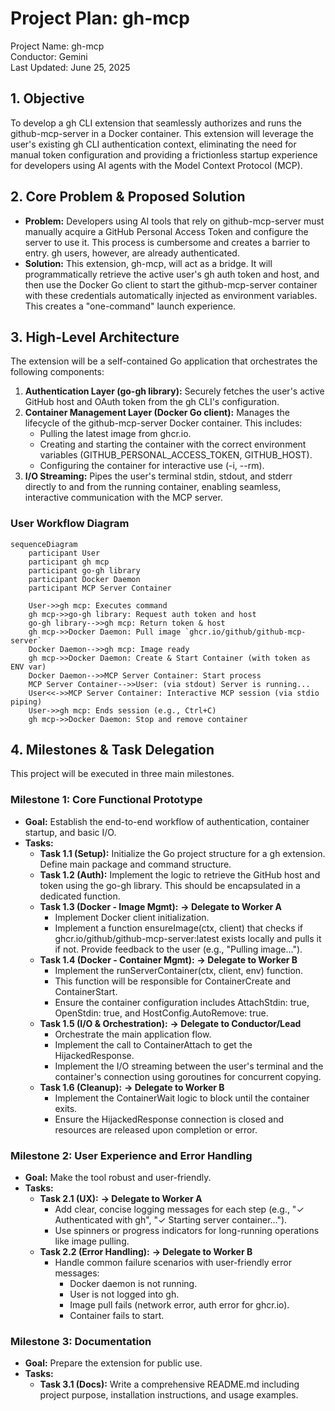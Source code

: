 # **Project Plan: gh-mcp**

Project Name: gh-mcp  
Conductor: Gemini  
Last Updated: June 25, 2025

## **1. Objective**

To develop a gh CLI extension that seamlessly authorizes and runs the github-mcp-server in a Docker container. This extension will leverage the user's existing gh CLI authentication context, eliminating the need for manual token configuration and providing a frictionless startup experience for developers using AI agents with the Model Context Protocol (MCP).

## **2. Core Problem & Proposed Solution**

* **Problem:** Developers using AI tools that rely on github-mcp-server must manually acquire a GitHub Personal Access Token and configure the server to use it. This process is cumbersome and creates a barrier to entry. gh users, however, are already authenticated.  
* **Solution:** This extension, gh-mcp, will act as a bridge. It will programmatically retrieve the active user's gh auth token and host, and then use the Docker Go client to start the github-mcp-server container with these credentials automatically injected as environment variables. This creates a "one-command" launch experience.

## **3. High-Level Architecture**

The extension will be a self-contained Go application that orchestrates the following components:

1. **Authentication Layer (go-gh library):** Securely fetches the user's active GitHub host and OAuth token from the gh CLI's configuration.  
2. **Container Management Layer (Docker Go client):** Manages the lifecycle of the github-mcp-server Docker container. This includes:  
   * Pulling the latest image from ghcr.io.  
   * Creating and starting the container with the correct environment variables (GITHUB_PERSONAL_ACCESS_TOKEN, GITHUB_HOST).  
   * Configuring the container for interactive use (-i, --rm).  
3. **I/O Streaming:** Pipes the user's terminal stdin, stdout, and stderr directly to and from the running container, enabling seamless, interactive communication with the MCP server.

### **User Workflow Diagram**

```mermaid
sequenceDiagram  
    participant User  
    participant gh mcp  
    participant go-gh library  
    participant Docker Daemon  
    participant MCP Server Container

    User->>gh mcp: Executes command  
    gh mcp->>go-gh library: Request auth token and host  
    go-gh library-->>gh mcp: Return token & host  
    gh mcp->>Docker Daemon: Pull image `ghcr.io/github/github-mcp-server`  
    Docker Daemon-->>gh mcp: Image ready  
    gh mcp->>Docker Daemon: Create & Start Container (with token as ENV var)  
    Docker Daemon-->>MCP Server Container: Start process  
    MCP Server Container-->>User: (via stdout) Server is running...  
    User<<->>MCP Server Container: Interactive MCP session (via stdio piping)  
    User->>gh mcp: Ends session (e.g., Ctrl+C)  
    gh mcp->>Docker Daemon: Stop and remove container
```

## **4. Milestones & Task Delegation**

This project will be executed in three main milestones.

### **Milestone 1: Core Functional Prototype**

* **Goal:** Establish the end-to-end workflow of authentication, container startup, and basic I/O.  
* **Tasks:**  
  * **Task 1.1 (Setup):** Initialize the Go project structure for a gh extension. Define main package and command structure.  
  * **Task 1.2 (Auth):** Implement the logic to retrieve the GitHub host and token using the go-gh library. This should be encapsulated in a dedicated function.  
  * **Task 1.3 (Docker - Image Mgmt):** **-> Delegate to Worker A**  
    * Implement Docker client initialization.  
    * Implement a function ensureImage(ctx, client) that checks if ghcr.io/github/github-mcp-server:latest exists locally and pulls it if not. Provide feedback to the user (e.g., "Pulling image...").  
  * **Task 1.4 (Docker - Container Mgmt):** **-> Delegate to Worker B**  
    * Implement the runServerContainer(ctx, client, env) function.  
    * This function will be responsible for ContainerCreate and ContainerStart.  
    * Ensure the container configuration includes AttachStdin: true, OpenStdin: true, and HostConfig.AutoRemove: true.  
  * **Task 1.5 (I/O & Orchestration):** **-> Delegate to Conductor/Lead**  
    * Orchestrate the main application flow.  
    * Implement the call to ContainerAttach to get the HijackedResponse.  
    * Implement the I/O streaming between the user's terminal and the container's connection using goroutines for concurrent copying.  
  * **Task 1.6 (Cleanup):** **-> Delegate to Worker B**  
    * Implement the ContainerWait logic to block until the container exits.  
    * Ensure the HijackedResponse connection is closed and resources are released upon completion or error.

### **Milestone 2: User Experience and Error Handling**

* **Goal:** Make the tool robust and user-friendly.  
* **Tasks:**  
  * **Task 2.1 (UX):** **-> Delegate to Worker A**  
    * Add clear, concise logging messages for each step (e.g., "✓ Authenticated with gh", "✓ Starting server container...").  
    * Use spinners or progress indicators for long-running operations like image pulling.  
  * **Task 2.2 (Error Handling):** **-> Delegate to Worker B**  
    * Handle common failure scenarios with user-friendly error messages:  
      * Docker daemon is not running.  
      * User is not logged into gh.  
      * Image pull fails (network error, auth error for ghcr.io).  
      * Container fails to start.

### **Milestone 3: Documentation**

* **Goal:** Prepare the extension for public use.  
* **Tasks:**  
  * **Task 3.1 (Docs):** Write a comprehensive README.md including project purpose, installation instructions, and usage examples.  
